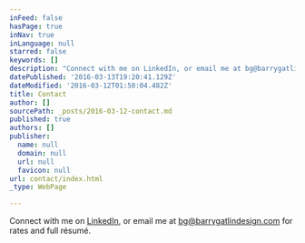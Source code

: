 ```yaml
---
inFeed: false
hasPage: true
inNav: true
inLanguage: null
starred: false
keywords: []
description: "Connect with me on LinkedIn, or email me at bg@barrygatlindesign.com for rates and full résumé.\_"
datePublished: '2016-03-13T19:20:41.129Z'
dateModified: '2016-03-12T01:50:04.482Z'
title: Contact
author: []
sourcePath: _posts/2016-03-12-contact.md
published: true
authors: []
publisher:
  name: null
  domain: null
  url: null
  favicon: null
url: contact/index.html
_type: WebPage

---
```

Connect with me on [LinkedIn][0], or email me at bg@barrygatlindesign.com for rates and full résumé. 

[0]: https://www.linkedin.com/in/barry-gatlin-95a03616